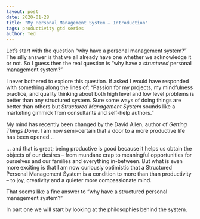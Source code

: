 ```yaml
---
layout: post
date: 2020-01-28
title: "My Personal Management System – Introduction"
tags: productivity gtd series
author: Ted
---
```


Let’s start with the question “why have a personal management system?” The silly answer is that we all already have one whether we acknowledge it or not. So I guess then the real question is “why have a _structured_ personal management system?”

I never bothered to explore this question. If asked I would have responded with something along the lines of: “Passion for my projects, my mindfulness practice, and quality thinking about both high level and low level problems is better than any structured system. Sure some ways of doing things are better than others but _Structured Management System_ sounds like a marketing gimmick from consultants and self-help authors.”

My mind has recently been changed by the David Allen, author of _Getting Things Done_. I am now semi-certain that a door to a more productive life has been opened...

… and that is great; being productive is good because it helps us obtain the objects of our desires – from mundane crap to meaningful opportunities for ourselves and our families and everything in-between. But what is even more exciting is that I am now curiously optimistic that a Structured Personal Management System is a condition to more than than productivity – to joy, creativity and a quieter more compassionate mind.

That seems like a fine answer to “why have a structured personal management system?”

In part one we will start by looking at the philosophies behind the system.
